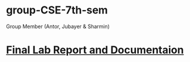 # group-CSE-7th-sem
Group Member (Antor, Jubayer &amp; Sharmin)
# [Final Lab Report and Documentaion](https://github.com/antor92/group-CSE-7th-sem/tree/master/Final)

